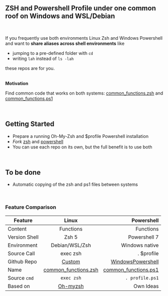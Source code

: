 ## ZSH and Powershell Profile under one common roof on Windows and WSL/Debian
&nbsp;

If you frequently use both environments Linux Zsh and Windows Powershell and want to **share aliases across shell environments** like 

- jumping to a pre-defined folder with `cd`
- writing `lah` instead of `ls -lah`

 these repos are for you.  
&nbsp;
 
  **Motivation**
   
  Find common code that works on both systems: [common_functions.zsh](blob/master/common_functions.zsh) and [common_functions.ps1](https://github.com/tik9/psprofile/blob/master/common_functions.ps1)

  &nbsp;

## Getting Started

- Prepare a running Oh-My-Zsh and $profile Powershell installation
- *Fork* [zsh](https://github.com/tik9/custom/) and [powershell](https://github.com/tik9/psprofile)
- You can use each repo on its own, but the full benefit is to use both

&nbsp;

## To be done

- Automatic copying of the zsh and ps1 files between systems

&nbsp;


### Feature Comparison

 | Feature       |                     Linux                      |                                                                                 Powershell |
 | ------------- | :--------------------------------------------: | -----------------------------------------------------------------------------------------: |
 | Content       |                   Functions                    |                                                                                  Functions |
 | Version Shell |                     Zsh 5                      |                                                                               Powershell 7 |
 | Environment   |                 Debian/WSL/Zsh                 |                                                                             Windows native |
 | Source Call   |                    exec zsh                    |                                                                                 . $profile |
 | Github Repo   |    [Custom](https://github.com/tik9/custom)    |                                     [WindowsPowershell](https://github.com/tik9/psprofile) |
 | Name          |  [common_functions.zsh](common_functions.zsh)  | [common_functions.ps1](https://github.com/tik9/psprofile/blob/master/common_functions.ps1) |
 | Source `cmd`  |                   `exec zsh`                   |                                                                            `. profile.ps1` |
 | Based on      | [Oh-myzsh](https://github.com/ohmyzsh/ohmyzsh) |                                                                                  Own Ideas |